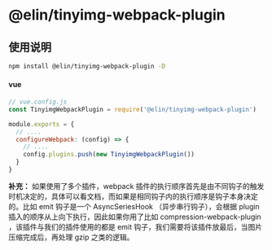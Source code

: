 # @elin/tinyimg-webpack-plugin

## 使用说明

```bash
npm install @elin/tinyimg-webpack-plugin -D
```

#### vue

```js
// vue.config.js
const TinyimgWebpackPlugin = require('@elin/tinyimg-webpack-plugin')

module.exports = {
  // ....
  configureWebpack: (config) => {
    // ....
    config.plugins.push(new TinyimgWebpackPlugin())
  }
}
```

**补充：** 如果使用了多个插件，webpack 插件的执行顺序首先是由不同钩子的触发时机决定的，具体可以看文档，而如果是相同钩子内的执行顺序是钩子本身决定的。比如 emit 钩子是一个 AsyncSeriesHook （异步串行钩子），会根据 plugin 插入的顺序从上向下执行，因此如果你用了比如 compression-webpack-plugin ，该插件与我们的插件使用的都是 emit 钩子，我们需要将该插件放最后，当图片压缩完成后，再处理 gzip 之类的逻辑。
